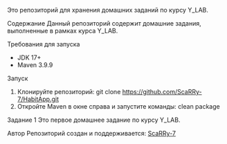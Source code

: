 Это репозиторий для хранения домашних заданий по курсу Y_LAB.

Содержание
Данный репозиторий содержит домашние задания, выполненные в рамках курса Y_LAB.

Требования для запуска
- JDK 17+
- Maven 3.9.9

Запуск
1. Клонируйте репозиторий:
git clone https://github.com/ScaRRy-7/HabitApp.git
2. Откройте Maven в окне справа и запустите команды:
clean
package

Задание 1
Это первое домашнее задание по курсу Y_LAB.

Автор
Репозиторий создан и поддерживается:
[ScaRRy-7](https://github.com/ScaRRy-7)

